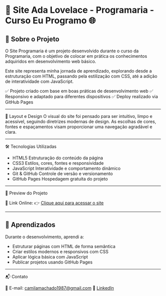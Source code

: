 # 🚀 Site Ada Lovelace - Programaria - Curso Eu Programo 🌐

## 📍 Sobre o Projeto
O Site Programaria é um projeto desenvolvido durante o curso da Programaria, com o objetivo de colocar em prática os conhecimentos adquiridos em desenvolvimento web básico.

Este site representa minha jornada de aprendizado, explorando desde a estruturação com HTML, passando pela estilização com CSS, até a adição de interatividade com JavaScript.

✅ Projeto criado com base em boas práticas de desenvolvimento web
✅ Responsivo e adaptado para diferentes dispositivos
✅ Deploy realizado via GitHub Pages

---

🎨 Layout e Design
O visual do site foi pensado para ser intuitivo, limpo e acessível, seguindo diretrizes modernas de design.
As escolhas de cores, fontes e espaçamentos visam proporcionar uma navegação agradável e clara.

---


🛠️ Tecnologias Utilizadas

- HTML5	Estruturação do conteúdo da página
- CSS3	Estilos, cores, fontes e responsividade
- JavaScript	Interatividade e comportamento dinâmico
- Git & GitHub	Controle de versão e versionamento
- GitHub Pages	Hospedagem gratuita do projeto

---


📸 Preview do Projeto

🔗 Link Online:
👉 [Clique aqui para acessar o site](https://zenobya.github.io/Ada-Lovelace/)

---

## 🌱 Aprendizados

Durante o desenvolvimento, aprendi a:

- Estruturar páginas com HTML de forma semântica
- Criar estilos modernos e responsivos com CSS
- Aplicar lógica básica com JavaScript
- Publicar projetos usando GitHub Pages

---


📬 Contato

📧 E-mail: camilamachado1987@gmail.com
💼 [LinkedIn](https://www.linkedin.com/in/camilamachado23/)
